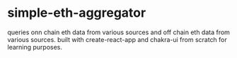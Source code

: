 # simple-eth-aggregator


queries onn chain eth data from various sources
and off chain eth data from various sources.
built with create-react-app and chakra-ui from scratch for learning purposes.
